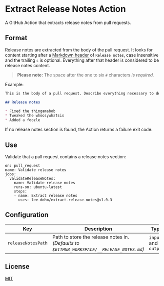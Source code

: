 # Extract Release Notes Action

A GitHub Action that extracts release notes from pull requests.

## Format

Release notes are extracted from the body of the pull request. It looks for content starting after a [Markdown header](https://spec.commonmark.org/0.29/#atx-headings) of `Release notes`, case insensitive and the trailing `s` is optional. Everything after that header is considered to be release notes content.

> **Please note:** The space after the one to six `#` characters _is required._

Example:

```markdown
This is the body of a pull request. Describe everything necessary to do with the PR here.

## Release notes

* Fixed the thingamabob
* Tweaked the whoosywhatsis
* Added a foozle
```

If no release notes section is found, the Action returns a failure exit code.

## Use

Validate that a pull request contains a release notes section:

```
on: pull_request
name: Validate release notes
jobs:
  validateReleaseNotes:
    name: Validate release notes
    runs-on: ubuntu-latest
    steps:
    - name: Extract release notes
      uses: lee-dohm/extract-release-notes@v1.0.3
```

## Configuration

| Key | Description | Type | Required |
|-----|-------------|------|----------|
| `releaseNotesPath` | Path to store the release notes in. _(Defaults to `$GITHUB_WORKSPACE/__RELEASE_NOTES.md`)_ | `input` and `output` | No |

## License

[MIT](LICENSE.md)
